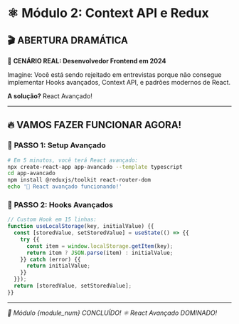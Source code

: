 # ⚛️ Módulo 2: Context API e Redux

## 🎬 **ABERTURA DRAMÁTICA**

🚨 **CENÁRIO REAL: Desenvolvedor Frontend em 2024**

Imagine: Você está sendo rejeitado em entrevistas porque não consegue implementar Hooks avançados, Context API, e padrões modernos de React.

**A solução?** React Avançado!

---

## 🔥 **VAMOS FAZER FUNCIONAR AGORA!**

### 🚀 **PASSO 1: Setup Avançado**
```bash
# Em 5 minutos, você terá React avançado:
npx create-react-app app-avancado --template typescript
cd app-avancado
npm install @reduxjs/toolkit react-router-dom
echo '🎉 React avançado funcionando!'
```

### 🔧 **PASSO 2: Hooks Avançados**
```jsx
// Custom Hook em 15 linhas:
function useLocalStorage(key, initialValue) {{
  const [storedValue, setStoredValue] = useState(() => {{
    try {{
      const item = window.localStorage.getItem(key);
      return item ? JSON.parse(item) : initialValue;
    }} catch (error) {{
      return initialValue;
    }}
  }});
  return [storedValue, setStoredValue];
}}
```

---

*🎯 Módulo {module_num} CONCLUÍDO!*
*⚛️ React Avançado DOMINADO!*